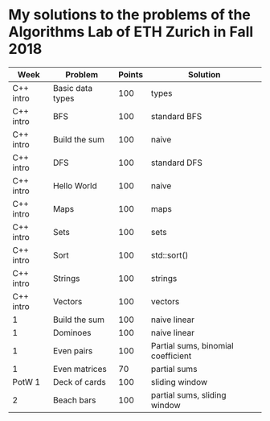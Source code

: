 # My solutions to the problems of the Algorithms Lab of ETH Zurich in Fall 2018

| Week | Problem | Points | Solution |
|-----------|------------------|-----|----------------------------------------------|
| C++ intro | Basic data types | 100 | types                                        |
| C++ intro | BFS              | 100 | standard BFS                                 |
| C++ intro | Build the sum    | 100 | naive                                        |
| C++ intro | DFS              | 100 | standard DFS                                 |
| C++ intro | Hello World      | 100 | naive                                        |
| C++ intro | Maps             | 100 | maps                                         |
| C++ intro | Sets             | 100 | sets                                         |
| C++ intro | Sort             | 100 | std::sort()                                  |
| C++ intro | Strings          | 100 | strings                                      |
| C++ intro | Vectors          | 100 | vectors                                      |
| 1         | Build the sum    | 100 | naive linear                                 |
| 1         | Dominoes         | 100 | naive linear                                 |
| 1         | Even pairs       | 100 | Partial sums, binomial coefficient           |
| 1         | Even matrices    | 70  | partial sums                                 |
| PotW 1    | Deck of cards    | 100 | sliding window                               |
| 2         | Beach bars       | 100 | partial sums, sliding window                 |